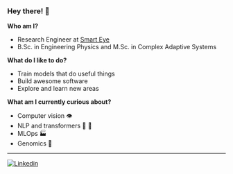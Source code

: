 ### Hey there! 👋

**Who am I?**
- Research Engineer at [Smart Eye](https://smarteye.ai/)
- B.Sc. in Engineering Physics and M.Sc. in Complex Adaptive Systems


**What do I like to do?**
- Train models that do useful things
- Build awesome software
- Explore and learn new areas

**What am I currently curious about?**
- Computer vision 👁️
- NLP and transformers 🤖 📖
- MLOps 🏭
- Genomics 🔬

---
[![Linkedin](https://img.shields.io/badge/linkedin-black?logo=Linkedin&logoColor=white&link=https://www.linkedin.com/in/jonathan-bergqvist/)](https://www.linkedin.com/in/jonathan-bergqvist/)
